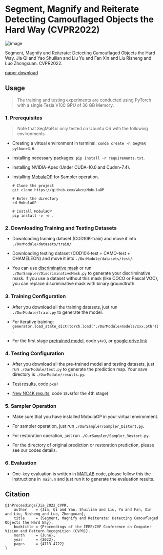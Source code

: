 # Segment, Magnify and Reiterate Detecting Camouflaged Objects the Hard Way (CVPR2022)

![image](https://github.com/YAOSL98/Segment-Magnify-and-Reiterate-Detecting-Camouflaged-Objects-the-Hard-Way/blob/main/Images/overview.jpg)


Segment, Magnify and Reiterate: Detecting Camouflaged Objects the Hard Way. Jia Qi and Yao Shuilian and Liu Yu and Fan Xin and Liu Risheng and Luo Zhongxuan. CVPR2022.

[paper download](https://openaccess.thecvf.com/content/CVPR2022/papers/Jia_Segment_Magnify_and_Reiterate_Detecting_Camouflaged_Objects_the_Hard_Way_CVPR_2022_paper.pdf)

## Usage
> The training and testing experiments are conducted using PyTorch with a single Tesla V100 GPU of 36 GB Memory.

### 1. Prerequisites
> Note that SegMaR is only tested on Ubuntu OS with the following environments. 

- Creating a virtual environment in terminal: `conda create -n SegMaR python=3.6`.

- Installing necessary packages: `pip install -r requirements.txt`.

- Installing NVIDIA-Apex (Under CUDA-10.0 and Cudnn-7.4).

- Installing [MobulaOP](https://github.com/wkcn/mobulaop) for Sampler operation.
  ```
  # Clone the project
  git clone https://github.com/wkcn/MobulaOP
  
  # Enter the directory
  cd MobulaOP
  
  # Install MobulaOP
  pip install -v -e .

### 2. Downloading Training and Testing Datasets

- Downloading training dataset (COD10K-train) and move it into `./OurModule/datasets/train/`.

- Downloading testing dataset (COD10K-test + CAMO-test + CHAMELEON) and move it into `./OurModule/datasets/test/`.

- You can use [discriminative mask](https://drive.google.com/file/d/1q3kTtBUu2WJB67V5S0wiqSr0--H1nwBC/view?usp=sharing) or run `./OurSampler/DiscriminativeMask.py` to generate your discriminative mask. If you use a dataset without this mask (like COCO or Pascal VOC), you can replace discriminative mask with binary groundtruth.

### 3. Training Configuration
- After you download all the training datasets, just run `./OurModule/train.py` to generate the model.

- For iterative training: `generator.load_state_dict(torch.load('./OurModule/models/xxx.pth'))`.

- For the first stage [pretrained model](https://pan.baidu.com/s/1JqwWxxCJAA6HgTeb6n1MeQ), code `y4v3`, or [google drive link](https://drive.google.com/file/d/1UIFZTeMETIg9ZendbHNWc39dnpNn-xWl/view?usp=sharing)

### 4. Testing Configuration
- After you download all the pre-trained model and testing datasets, just run `./OurModule/test.py` to generate the prediction map. Your save directory is `./OurModule/results.py`.

- [Test results](https://pan.baidu.com/s/1I1OqBvDahJpzPdG72h6QdA), code `pxu7`

- [New NC4K results](链接：https://pan.baidu.com/s/1aYXANc60xk03EIMOxPoMSw 
), code `18vk`(for the 4th stage)
### 5. Sampler Operation
- Make sure that you have installed MobulaOP in your virtual environment.

- For sampler operation, just run `./OurSampler/Sampler_Distort.py`.

- For restoration operation, just run `./OurSampler/Sampler_Restort.py`.

- For the directory of original prediction or restoration prediction, please see our codes details.

### 6. Evaluation

- One-key evaluation is written in [MATLAB](https://github.com/DengPingFan/CODToolbox) code, please follow this the instructions in` main.m` and just run it to generate the evaluation results.

## Citation
```
@InProceedings{Jia_2022_CVPR,
    author    = {Jia, Qi and Yao, Shuilian and Liu, Yu and Fan, Xin and Liu, Risheng and Luo, Zhongxuan},
    title     = {Segment, Magnify and Reiterate: Detecting Camouflaged Objects the Hard Way},
    booktitle = {Proceedings of the IEEE/CVF Conference on Computer Vision and Pattern Recognition (CVPR)},
    month     = {June},
    year      = {2022},
    pages     = {4713-4722}
}
```
